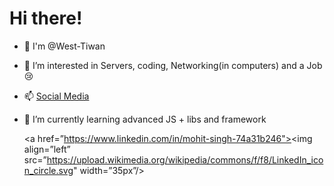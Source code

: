 # Hi there!

- 👋 I'm @West-Tiwan
- 👀 I’m interested in Servers, coding, Networking(in computers) and a Job😢
- 📫 [Social Media](./socialMedias.md)
- 🌱 I’m currently learning advanced JS + libs and framework

  <a href=”https://www.linkedin.com/in/mohit-singh-74a31b246"><img align=”left” src=”https://upload.wikimedia.org/wikipedia/commons/f/f8/LinkedIn_icon_circle.svg" width=”35px”/></a>
